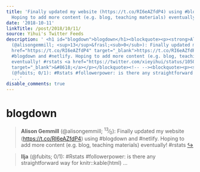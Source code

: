 ```yaml
---
title: 'Finally updated my website (https://t.co/RI6eAZfdP4) using #blogdown and #netlify.
  Hoping to add more content (e.g. blog, teaching materials) eventually! #rstats'
date: '2018-10-11'
linkTitle: /post/2018/10/11/
source: Yihui's Twitter Feeds
description: ' <h1 id="blogdown">blogdown</h1><blockquote><p><strong>Alison Gemmill</strong>
  (@alisongemmill; <sup>13</sup>&frasl;<sub>0</sub>): Finally updated my website (<a
  href="https://t.co/RI6eAZfdP4" target="_blank">https://t.co/RI6eAZfdP4</a>) using
  #blogdown and #netlify. Hoping to add more content (e.g. blog, teaching materials)
  eventually! #rstats <a href="https://twitter.com/xieyihui/status/1050096681306468352"
  target="_blank">&#8618;</a></p></blockquote><!-- --><blockquote><p><strong>Ilja</strong>
  (@fubits; 0/1): #Rstats #followerpower: is there any straightforward way for knitr::kable(html)
  ...'
disable_comments: true
---
```

 <h1 id="blogdown">blogdown</h1><blockquote><p><strong>Alison Gemmill</strong> (@alisongemmill; <sup>13</sup>&frasl;<sub>0</sub>): Finally updated my website (<a href="https://t.co/RI6eAZfdP4" target="_blank">https://t.co/RI6eAZfdP4</a>) using #blogdown and #netlify. Hoping to add more content (e.g. blog, teaching materials) eventually! #rstats <a href="https://twitter.com/xieyihui/status/1050096681306468352" target="_blank">&#8618;</a></p></blockquote><!-- --><blockquote><p><strong>Ilja</strong> (@fubits; 0/1): #Rstats #followerpower: is there any straightforward way for knitr::kable(html) ...